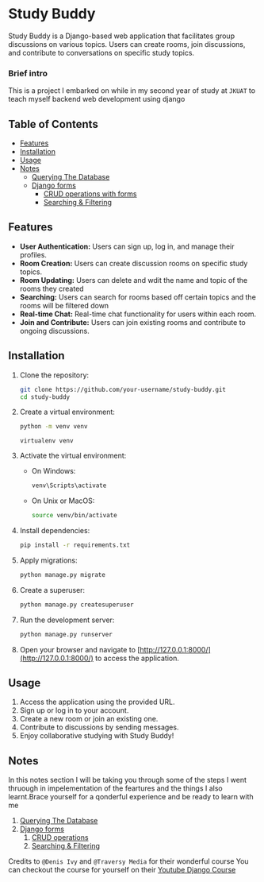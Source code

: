# Study Buddy

Study Buddy is a Django-based web application that facilitates group discussions on various topics. Users can create rooms, join discussions, and contribute to conversations on specific study topics.

### Brief intro
This is a project I embarked on while in my second year of study at ``JKUAT`` to teach myself backend web development using django

## Table of Contents
- [Features](#features)
- [Installation](#installation)
- [Usage](#usage)
- [Notes](#notes)
    - [Querying The Database](./notes/querying.md)
    - [Django forms](./notes/DjangoForms.md)
        - [CRUD operations with forms](./notes/crud.md)
        - [Searching & Filtering](./notes/searchingandfiltering.md/)

## Features
- **User Authentication:** Users can sign up, log in, and manage their profiles.
- **Room Creation:** Users can create discussion rooms on specific study topics.
- **Room Updating:** Users can delete and wdit the name and topic of the rooms they created
- **Searching:** Users can search for rooms based off certain topics and the rooms will be filtered down
- **Real-time Chat:** Real-time chat functionality for users within each room.
- **Join and Contribute:** Users can join existing rooms and contribute to ongoing discussions.


## Installation
1. Clone the repository:
    ```bash
    git clone https://github.com/your-username/study-buddy.git
    cd study-buddy
    ```

2. Create a virtual environment:
    ```bash
    python -m venv venv
    ```
    ```or bash
    virtualenv venv    
    ```

3. Activate the virtual environment:
    - On Windows:
        ```bash
        venv\Scripts\activate
        ```
    - On Unix or MacOS:
        ```bash
        source venv/bin/activate
        ```

4. Install dependencies:
    ```bash
    pip install -r requirements.txt
    ```

5. Apply migrations:
    ```bash
    python manage.py migrate
    ```

6. Create a superuser:
    ```bash
    python manage.py createsuperuser
    ```

7. Run the development server:
    ```bash
    python manage.py runserver
    ```

8. Open your browser and navigate to [http://127.0.0.1:8000/](http://127.0.0.1:8000/) to access the application.

## Usage
1. Access the application using the provided URL.
2. Sign up or log in to your account.
3. Create a new room or join an existing one.
4. Contribute to discussions by sending messages.
5. Enjoy collaborative studying with Study Buddy!

## Notes
In this notes section I will be taking you through some of the steps I went thruough in impelementation of the feartures and the things I also learnt.Brace yourself for a qonderful experience and be ready to learn with me
1. [Querying The Database](./notes/querying.md)
1. [Django forms](./notes/DjangoForms.md)
    1. [CRUD operations](./notes/crud.md)
    1. [Searching & Filtering](./notes/searchingandfiltering.md/)

Credits to ``@Denis Ivy`` and ``@Traversy Media`` for their wonderful course 
You can checkout the course for yourself on their [Youtube Django Course](https://www.youtube.com/watch?v=PtQiiknWUcI&t=8432s)